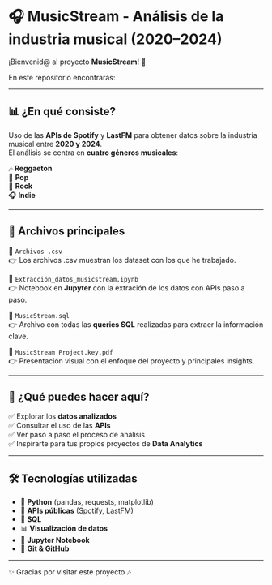 # 🎧 MusicStream - Análisis de la industria musical (2020–2024)

¡Bienvenid@ al proyecto **MusicStream**! 🚀

En este repositorio encontrarás: 

---

## 📊 ¿En qué consiste?

Uso de las **APIs de Spotify** y **LastFM** para obtener datos sobre la industria musical entre **2020 y 2024**.  
El análisis se centra en **cuatro géneros musicales**:

🎶 **Reggaeton**  
🎤 **Pop**  
🎸 **Rock**  
🎧 **Indie**

---

## 📂 Archivos principales

🔹 `Archivos .csv`  
👉 Los archivos .csv muestran los dataset con los que he trabajado.

🔹 `Extracción_datos_musicstream.ipynb`  
👉 Notebook en **Jupyter** con la extración de los datos con APIs paso a paso.

🔹 `MusicStream.sql`  
👉 Archivo con todas las **queries SQL** realizadas para extraer la información clave.

🔹 `MusicStream Project.key.pdf`  
👉 Presentación visual con el enfoque del proyecto y principales insights.

---

## 📌 ¿Qué puedes hacer aquí?

✅ Explorar los **datos analizados**  
✅ Consultar el uso de las **APIs**  
✅ Ver paso a paso el proceso de análisis  
✅ Inspirarte para tus propios proyectos de **Data Analytics**

---

## 🛠️ Tecnologías utilizadas

- 🐍 **Python** (pandas, requests, matplotlib)
- 🧠 **APIs públicas** (Spotify, LastFM)
- 🧮 **SQL**
- 📊 **Visualización de datos**
- 📓 **Jupyter Notebook**
- 💾 **Git & GitHub**

---


✨ Gracias por visitar este proyecto 🎶




